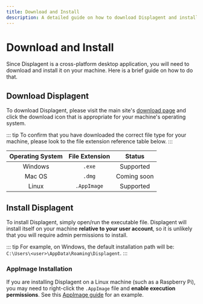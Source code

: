 ```yaml
---
title: Download and Install
description: A detailed guide on how to download Displagent and install it on your respective operating system.
---
```


# Download and Install

Since Displagent is a cross-platform desktop application, you will need to download and install it on your machine. Here is a brief guide on how to do that.

## Download Displagent

To download Displagent, please visit the main site's [download page](https://www.displagent.io/download) and click the download icon that is appropriate for your machine's operating system.

::: tip
To confirm that you have downloaded the correct file type for your machine, please look to the file extension reference table below.
:::

| Operating System | File Extension | Status |
| :---: | :---: | :---: |
| Windows | `.exe` | Supported |
| Mac OS | `.dmg` | Coming soon |
| Linux | `.AppImage` | Supported |

## Install Displagent

To install Displagent, simply open/run the executable file. Displagent will install itself on your machine **relative to your user account**, so it is unlikely that you will require admin permissions to install.

::: tip
For example, on Windows, the default installation path will be: `C:\Users\<user>\AppData\Roaming\Displagent`.
:::

### AppImage Installation

If you are installing Displagent on a Linux machine (such as a Raspberry Pi), you may need to right-click the `.AppImage` file and **enable execution permissions**. See this [AppImage guide](https://discourse.appimage.org/t/how-to-run-an-appimage/80) for an example.